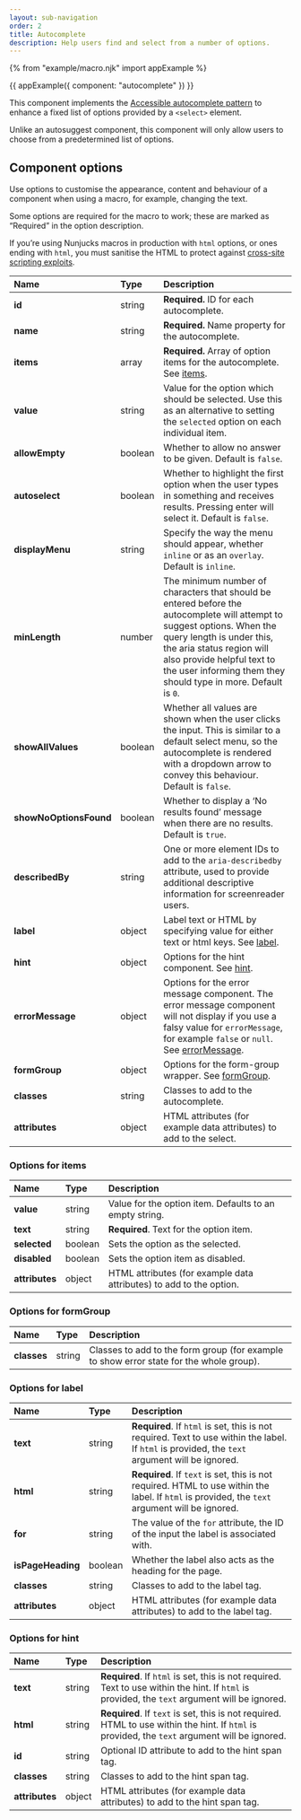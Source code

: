 ```yaml
---
layout: sub-navigation
order: 2
title: Autocomplete
description: Help users find and select from a number of options.
---
```


{% from "example/macro.njk" import appExample %}

{{ appExample({
  component: "autocomplete"
}) }}

This component implements the [Accessible autocomplete pattern](https://github.com/alphagov/accessible-autocomplete) to enhance a fixed list of options provided by a `<select>` element.

Unlike an autosuggest component, this component will only allow users to choose from a predetermined list of options.

## Component options

Use options to customise the appearance, content and behaviour of a component when using a macro, for example, changing the text.

Some options are required for the macro to work; these are marked as “Required” in the option description.

If you’re using Nunjucks macros in production with `html` options, or ones ending with `html`, you must sanitise the HTML to protect against [cross-site scripting exploits](https://developer.mozilla.org/en-US/docs/Glossary/Cross-site_scripting).

| Name                   | Type    | Description                                                                                                                                                                                                                                                                      |
| :--------------------- | :------ | :------------------------------------------------------------------------------------------------------------------------------------------------------------------------------------------------------------------------------------------------------------------------------- |
| **id**                 | string  | **Required.** ID for each autocomplete.                                                                                                                                                                                                                                          |
| **name**               | string  | **Required.** Name property for the autocomplete.                                                                                                                                                                                                                                |
| **items**              | array   | **Required.** Array of option items for the autocomplete. See [items](#options-for-items).                                                                                                                                                                                       |
| **value**              | string  | Value for the option which should be selected. Use this as an alternative to setting the `selected` option on each individual item.                                                                                                                                              |
| **allowEmpty**         | boolean | Whether to allow no answer to be given. Default is `false`.                                                                                                                                                                                                                      |
| **autoselect**         | boolean | Whether to highlight the first option when the user types in something and receives results. Pressing enter will select it. Default is `false`.                                                                                                                                  |
| **displayMenu**        | string  | Specify the way the menu should appear, whether `inline` or as an `overlay`. Default is `inline`.                                                                                                                                                                                |
| **minLength**          | number  | The minimum number of characters that should be entered before the autocomplete will attempt to suggest options. When the query length is under this, the aria status region will also provide helpful text to the user informing them they should type in more. Default is `0`. |
| **showAllValues**      | boolean | Whether all values are shown when the user clicks the input. This is similar to a default select menu, so the autocomplete is rendered with a dropdown arrow to convey this behaviour. Default is `false`.                                                                       |
| **showNoOptionsFound** | boolean | Whether to display a ‘No results found’ message when there are no results. Default is `true`.                                                                                                                                                                                    |
| **describedBy**        | string  | One or more element IDs to add to the `aria-describedby` attribute, used to provide additional descriptive information for screenreader users.                                                                                                                                   |
| **label**              | object  | Label text or HTML by specifying value for either text or html keys. See [label](#options-for-label).                                                                                                                                                                            |
| **hint**               | object  | Options for the hint component. See [hint](#options-for-hint).                                                                                                                                                                                                                   |
| **errorMessage**       | object  | Options for the error message component. The error message component will not display if you use a falsy value for `errorMessage`, for example `false` or `null`. See [errorMessage](#options-for-errormessage).                                                                 |
| **formGroup**          | object  | Options for the form-group wrapper. See [formGroup](#options-for-formgroup).                                                                                                                                                                                                     |
| **classes**            | string  | Classes to add to the autocomplete.                                                                                                                                                                                                                                              |
| **attributes**         | object  | HTML attributes (for example data attributes) to add to the select.                                                                                                                                                                                                              |

### Options for items

| Name           | Type    | Description                                                         |
| :------------- | :------ | :------------------------------------------------------------------ |
| **value**      | string  | Value for the option item. Defaults to an empty string.             |
| **text**       | string  | **Required**. Text for the option item.                             |
| **selected**   | boolean | Sets the option as the selected.                                    |
| **disabled**   | boolean | Sets the option item as disabled.                                   |
| **attributes** | object  | HTML attributes (for example data attributes) to add to the option. |

### Options for formGroup

| Name        | Type   | Description                                                                             |
| :---------- | :----- | :-------------------------------------------------------------------------------------- |
| **classes** | string | Classes to add to the form group (for example to show error state for the whole group). |

### Options for label

| Name              | Type    | Description                                                                                                                                     |
| :---------------- | :------ | :---------------------------------------------------------------------------------------------------------------------------------------------- |
| **text**          | string  | **Required**. If `html` is set, this is not required. Text to use within the label. If `html` is provided, the `text` argument will be ignored. |
| **html**          | string  | **Required**. If `text` is set, this is not required. HTML to use within the label. If `html` is provided, the `text` argument will be ignored. |
| **for**           | string  | The value of the `for` attribute, the ID of the input the label is associated with.                                                             |
| **isPageHeading** | boolean | Whether the label also acts as the heading for the page.                                                                                        |
| **classes**       | string  | Classes to add to the label tag.                                                                                                                |
| **attributes**    | object  | HTML attributes (for example data attributes) to add to the label tag.                                                                          |

### Options for hint

| Name           | Type   | Description                                                                                                                                    |
| :------------- | :----- | :--------------------------------------------------------------------------------------------------------------------------------------------- |
| **text**       | string | **Required**. If `html` is set, this is not required. Text to use within the hint. If `html` is provided, the `text` argument will be ignored. |
| **html**       | string | **Required**. If `text` is set, this is not required. HTML to use within the hint. If `html` is provided, the `text` argument will be ignored. |
| **id**         | string | Optional ID attribute to add to the hint span tag.                                                                                             |
| **classes**    | string | Classes to add to the hint span tag.                                                                                                           |
| **attributes** | object | HTML attributes (for example data attributes) to add to the hint span tag.                                                                     |
